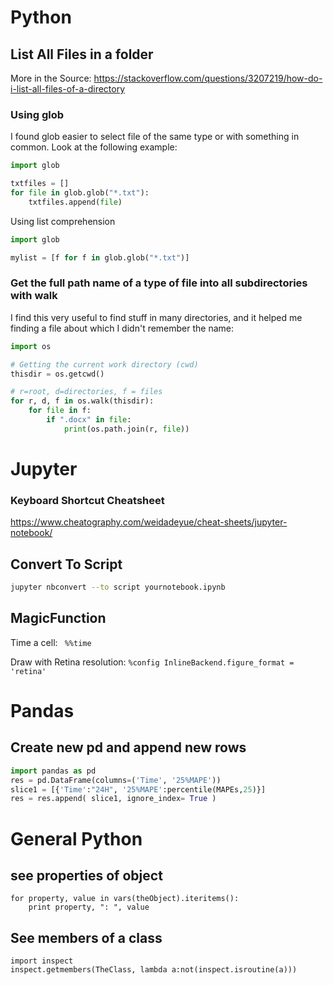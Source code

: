 # Python

## List All Files in a folder

More in the Source: https://stackoverflow.com/questions/3207219/how-do-i-list-all-files-of-a-directory

### Using glob

I found glob easier to select file of the same type or with something in common. Look at the following example:

```python
import glob

txtfiles = []
for file in glob.glob("*.txt"):
    txtfiles.append(file)
```

Using list comprehension

```python
import glob

mylist = [f for f in glob.glob("*.txt")]
```

### Get the full path name of a type of file into all subdirectories with walk

I find this very useful to find stuff in many directories, and it helped me finding a file about which I didn't remember the name:

```python
import os

# Getting the current work directory (cwd)
thisdir = os.getcwd()

# r=root, d=directories, f = files
for r, d, f in os.walk(thisdir):
    for file in f:
        if ".docx" in file:
            print(os.path.join(r, file))
```


# Jupyter

### Keyboard Shortcut Cheatsheet

https://www.cheatography.com/weidadeyue/cheat-sheets/jupyter-notebook/

## Convert To Script

```bash
jupyter nbconvert --to script yournotebook.ipynb
```

## MagicFunction

Time a cell:
` %%time`

Draw with Retina resolution:
`
%config InlineBackend.figure_format = 'retina'
`

# Pandas
## Create new pd and append new rows

```python
import pandas as pd
res = pd.DataFrame(columns=('Time', '25%MAPE'))
slice1 = [{'Time':"24H", '25%MAPE':percentile(MAPEs,25)}]
res = res.append( slice1, ignore_index= True )
```
# General Python

## see properties of object
```
for property, value in vars(theObject).iteritems():
    print property, ": ", value
```
## See members of a class
```
import inspect
inspect.getmembers(TheClass, lambda a:not(inspect.isroutine(a)))
```
